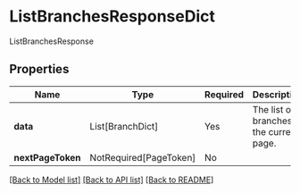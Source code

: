 # ListBranchesResponseDict

ListBranchesResponse

## Properties
| Name | Type | Required | Description |
| ------------ | ------------- | ------------- | ------------- |
**data** | List[BranchDict] | Yes | The list of branches in the current page. |
**nextPageToken** | NotRequired[PageToken] | No |  |


[[Back to Model list]](../../README.md#documentation-for-models) [[Back to API list]](../../README.md#documentation-for-api-endpoints) [[Back to README]](../../README.md)
